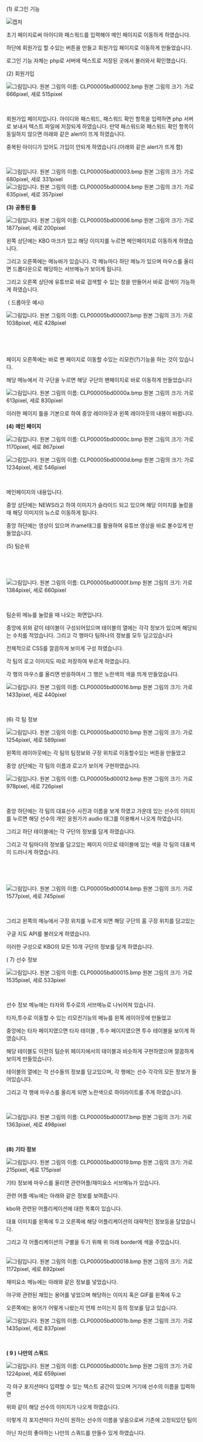 (1) 로그인 기능

![캡처](https://user-images.githubusercontent.com/46337218/60888467-ce808e80-a291-11e9-894c-179f1c489666.PNG)


 초기 페이지로써 아이디와 패스워드를 입력해야 메인 페이지로 이동하게 하였습니다.

하단에 회원가입 할 수있는 버튼을 만들고 회원가입 페이지로 이동하게 만들었습니다.

로그인 기능 자체는 php로 서버에 텍스트로 저장된 곳에서 불러와서 확인했습니다.

   

(2) 회원가입

  ![그림입니다.  원본 그림의 이름: CLP00005bd00002.bmp  원본 그림의 크기: 가로 666pixel, 세로 515pixel](file:///C:\Users\lee\AppData\Local\Temp\Hnc\BinData\EMB000007d063ec.bmp)  

​     

회원가입 페이지입니다. 아이디와 패스워드, 패스워드 확인 항목을 입력하면 php 서버로 보내서 텍스트 파일에 저장되게 하였습니다. 만약 패스워드와 패스워드 확인 항목이 동일하지 않으면 아래와 같은 alert이 뜨게 하였습니다.

 중복된 아이디가 있어도 가입이 안되게 하였습니다.(아래와 같은 alert가 뜨게 함)

​     

  ![그림입니다.  원본 그림의 이름: CLP00005bd00003.bmp  원본 그림의 크기: 가로 680pixel, 세로 331pixel](file:///C:\Users\lee\AppData\Local\Temp\Hnc\BinData\EMB000007d063ed.bmp)    ![그림입니다.  원본 그림의 이름: CLP00005bd00004.bmp  원본 그림의 크기: 가로 635pixel, 세로 357pixel](file:///C:\Users\lee\AppData\Local\Temp\Hnc\BinData\EMB000007d063ee.bmp)  

**(3)** **공통된 틀**

  ![그림입니다.  원본 그림의 이름: CLP00005bd00006.bmp  원본 그림의 크기: 가로 1877pixel, 세로 200pixel](file:///C:\Users\lee\AppData\Local\Temp\Hnc\BinData\EMB000007d063ef.bmp)  

왼쪽 상단에는 KBO 마크가 있고 해당 이미지를 누르면 메인페이지로 이동하게 하였습니다.

그리고 오른쪽에는 메뉴바가 있습니다. 각 메뉴마다 하단 메뉴가 있으며 마우스를 올리면   드롭다운으로 해당하는 서브메뉴가 보이게 됩니다.

그리고 오른쪽 상단에 유튜브로 바로 검색할 수 있는 창을 만들어서 바로 검색이 가능하게 하였습니다.

​      ( 드롭아웃 예시)

  ![그림입니다.  원본 그림의 이름: CLP00005bd00007.bmp  원본 그림의 크기: 가로 1038pixel, 세로 428pixel](file:///C:\Users\lee\AppData\Local\Temp\Hnc\BinData\EMB000007d063f0.bmp)  

​     

​     

페이지 오른쪽에는 바로 팬 페이지로 이동할 수있는 리모컨(?)기능을 하는 것이 있습니다.

해당 메뉴에서 각 구단을 누르면 해당 구단의 팬페이지로 바로 이동하게 만들었습니다

  ![그림입니다.  원본 그림의 이름: CLP00005bd0000a.bmp  원본 그림의 크기: 가로 613pixel, 세로 830pixel](file:///C:\Users\lee\AppData\Local\Temp\Hnc\BinData\EMB000007d063f1.bmp)  

이러한 페이지 틀을 기본으로 하여 중앙 레이아웃과 왼쪽 레이아웃의 내용이 바뀝니다.



**(4)** **메인 페이지**

  ![그림입니다.  원본 그림의 이름: CLP00005bd0000c.bmp  원본 그림의 크기: 가로 1170pixel, 세로 867pixel](file:///C:\Users\lee\AppData\Local\Temp\Hnc\BinData\EMB000007d063f2.bmp)  

  ![그림입니다.  원본 그림의 이름: CLP00005bd0000d.bmp  원본 그림의 크기: 가로 1234pixel, 세로 546pixel](file:///C:\Users\lee\AppData\Local\Temp\Hnc\BinData\EMB000007d063f3.bmp)  

​     

메인페이지의 내용입니다.

중앙 상단에는 NEWS라고 하여 이미지가 슬라이드 되고 있으며 해당 이미지를 눌렀을때 해당 이미지의 뉴스로 이동하게 됩니다.

중앙 하단에는 영상이 있으며 iframe태그를 활용하여 유튜브 영상을 바로 볼수있게 만들었습니다.

 

(5) 팀순위

​     

​     

  ![그림입니다.  원본 그림의 이름: CLP00005bd0000f.bmp  원본 그림의 크기: 가로 1384pixel, 세로 660pixel](file:///C:\Users\lee\AppData\Local\Temp\Hnc\BinData\EMB000007d063f4.bmp)  

​     

 팀순위 메뉴를 눌렀을 때 나오는 화면입니다.

중앙에 위와 같이 테이블이 구성되어있으며 테이블의 열에는 각각 정보가 있으며 해당되는 수치를 적었습니다. 그리고 각 행마다 팀하나의 정보를 모두 담고있습니다

전체적으로 CSS를 깔끔하게 보이게 구성 하였습니다.

각 팀의 로고 이미지도 따로 저장하여 부르게 하였습니다.

각 행의 마우스를 올리면 반응하여서 그 행은 노란색의 색을 띄게 만들었습니다.

  ![그림입니다.  원본 그림의 이름: CLP00005bd00016.bmp  원본 그림의 크기: 가로 1433pixel, 세로 440pixel](file:///C:\Users\lee\AppData\Local\Temp\Hnc\BinData\EMB000007d063f5.bmp)  

​     

(6) 각 팀 정보

  ![그림입니다.  원본 그림의 이름: CLP00005bd00010.bmp  원본 그림의 크기: 가로 1254pixel, 세로 589pixel](file:///C:\Users\lee\AppData\Local\Temp\Hnc\BinData\EMB000007d063f6.bmp)  

왼쪽의 레이아웃에는 각 팀의 팀정보와 구장 위치로 이동할수있는 버튼을 만들었고

중앙 상단에는 각 팀의 이름과 로고가 보이게 구현하였습니다.

  ![그림입니다.  원본 그림의 이름: CLP00005bd00012.bmp  원본 그림의 크기: 가로 978pixel, 세로 726pixel](file:///C:\Users\lee\AppData\Local\Temp\Hnc\BinData\EMB000007d063f7.bmp)  

​     

중앙 하단에는 각 팀의 대표선수 사진과 이름을 보게 하였고 가운데 있는 선수의 이미지를   누르면 해당 선수의 개인 응원가가 audio 태그를 이용해서 나오게 하였습니다.

그리고 하단 테이블에는 각 구단의 정보를 담게 하였습니다.

그리고 각 팀마다의 정보를 담고있는 페이지 이므로 테이블에 있는 색을 각 팀의 대표색이  드러나게 하였습니다.

​     

​     

  ![그림입니다.  원본 그림의 이름: CLP00005bd00014.bmp  원본 그림의 크기: 가로 1577pixel, 세로 745pixel](file:///C:\Users\lee\AppData\Local\Temp\Hnc\BinData\EMB000007d063f8.bmp)  

​     

그리고 왼쪽의 메뉴에서 구장 위치를 누르게 되면 해당 구단의 홈 구장 위치를 담고있는

구글 지도 API를 불러오게 하였습니다.

이러한 구성으로 KBO의 모든 10개 구단의 정보를 담게 하였습니다.



( 7) 선수 정보

  ![그림입니다.  원본 그림의 이름: CLP00005bd00015.bmp  원본 그림의 크기: 가로 1535pixel, 세로 533pixel](file:///C:\Users\lee\AppData\Local\Temp\Hnc\BinData\EMB000007d063f9.bmp)  

​     

선수 정보 메뉴에는 타자와 투수로의 서브메뉴로 나뉘어져 있습니다.

타자,투수로 이동할 수 있는 리모컨기능의 메뉴를 왼쪽 레이아웃에 만들었고

중앙에는 타자 페이지였으면 타자 테이블 , 투수 페이지였으면 투수 테이블을 보이게 하였습니다.

해당 테이블도 이전의 팀순위 페이지에서의 테이블과 비슷하게 구현하였으며 깔끔하게 보이게 만들었습니다.

테이블의 열에는 각 선수들의 정보를 담고있으며, 각 행에는 선수 각각의 모든 정보가 들어있습니다.

그리고 각 행에 마우스를 올리게 되면 노란색으로 하이라이트를 주게 하였습니다.

​     

  ![그림입니다.  원본 그림의 이름: CLP00005bd00017.bmp  원본 그림의 크기: 가로 1363pixel, 세로 498pixel](file:///C:\Users\lee\AppData\Local\Temp\Hnc\BinData\EMB000007d063fa.bmp)  

​     

**(8)** **기타 정보**

  ![그림입니다.  원본 그림의 이름: CLP00005bd00019.bmp  원본 그림의 크기: 가로 215pixel, 세로 175pixel](file:///C:\Users\lee\AppData\Local\Temp\Hnc\BinData\EMB000007d063fb.bmp)  

기타 정보에 마우스를 올리면 관련어플/재미요소 서브메뉴가 있습니다.

관련 어플 메뉴에는 아래와 같은 정보를 보여줍니다.

kbo와 관련된 어플리케이션에 대한 목록이 있습니다. 

대표 이미지를 왼쪽에 두고 오른쪽에 해당 어플리케이션의 대략적인 정보등을 담았습니다.

그리고 각 어플리케이션의 구별을 두기 위해 위 아래 border에 색을 주었습니다.

​     ![그림입니다.  원본 그림의 이름: CLP00005bd00018.bmp  원본 그림의 크기: 가로 1172pixel, 세로 892pixel](file:///C:\Users\lee\AppData\Local\Temp\Hnc\BinData\EMB000007d063fc.bmp)  

재미요소 메뉴에는 아래와 같은 정보를 넣었습니다.

야구와 관련된 재밌는 용어를 넣었으며 해당하는 이미지 혹은 GIF를 왼쪽에 두고

오른쪽에는 용어가 어떻게 나왔는지 언제 쓰이는지 등의 정보를 담고 있습니다.

![그림입니다.  원본 그림의 이름: CLP00005bd0001b.bmp  원본 그림의 크기: 가로 1435pixel, 세로 837pixel](file:///C:\Users\lee\AppData\Local\Temp\Hnc\BinData\EMB000007d063fd.bmp)  

​     

**( 9 )** **나만의 스쿼드**

  ![그림입니다.  원본 그림의 이름: CLP00005bd0001c.bmp  원본 그림의 크기: 가로 1224pixel, 세로 659pixel](file:///C:\Users\lee\AppData\Local\Temp\Hnc\BinData\EMB000007d063fe.bmp)  

 각 야구 포지션마다 입력할 수 있는 텍스트 공간이 있으며 거기에 선수의 이름을 입력하면

위와 같이 해당 선수의 이미지가 나오게 하였습니다.

이렇게 각 포지션마다 자신이 원하는 선수의 이름을 넣음으로써 기존에 고정되있던 팀이 

아닌 자신의 좋아하는 나만의 스쿼드를 만들수 있게 하였습니다.

​     
